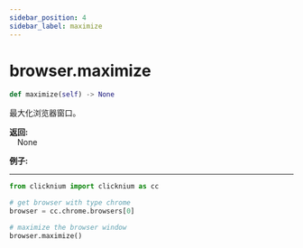 ```yaml
---
sidebar_position: 4
sidebar_label: maximize
---
```

# browser.maximize

```python
def maximize(self) -> None
```  

最大化浏览器窗口。

**返回:**  
    &emsp;None

**例子:**
***
```python
from clicknium import clicknium as cc

# get browser with type chrome
browser = cc.chrome.browsers[0]

# maximize the browser window
browser.maximize()
```